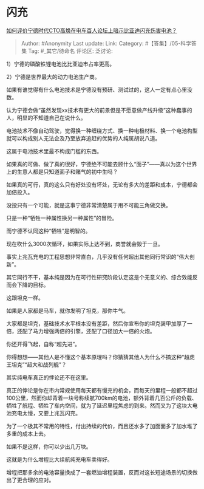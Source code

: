 # 闪充
[如何评价宁德时代CTO高焕在电车百人论坛上暗示比亚迪闪充伤害电池？](https://www.zhihu.com/question/1889443568944404241/answer/1891275848998438303)

> Author: #Anonymity
> Last update:
> Link:
> Category: #【答集】/05-科学答集
> Tag: #_其它/待命名
> 评论区:
> 泛讨论:

1）宁德的磷酸铁锂电池比比亚迪市占率更高。

2）宁德是世界最大的动力电池生产商。

如果有谁觉得有什么电池技术是宁德没有预研、测试过的，这人一定有点心里没数。

认为宁德会做“虽然发现xx技术有更大的前景但是不愿意做产线升级”这种蠢事的人，明显的不知道自己在说什么。

电池技术不像自动驾驶，觉得换一种缠绕方式、换一种电极材料、换一个电池构型就可以构成别人无法企及乃至放弃追赶的优势的人纯属胡说八道。

这属于电池技术里最不构成门槛的东西。

如果真的可做、做了真的很好，宁德绝不可能去顾什么“面子”——真以为这个世界上的生意人都是只知道面子和赌气的初中生吗？

如果真的可行，真的这么只有好处没有坏处，无论有多大的差距和成本，宁德都会加倍投入。

没投只有一个可能，就是这事宁德非常清楚属于用不可能三角做交换。

只是一种“牺牲一种属性换另一种属性”的冒险。

而宁德不认同这种“牺牲”是明智的。

现在吹什么3000次循环，如果实际上达不到，商誉就会毁于一旦。

事实上兆瓦充电的工程思想非常直白，几乎没有任何超出其他同行常识的“伟大创新”。

其它同行不干，基本纯是因为在可行性研究阶段认定这是个无意义的、综合效能反而会下降的目标。

这跟坦克一样。

如果是人家都是马车，就你发明了坦克，那你牛气。

大家都是坦克，基础技术水平根本没有差距，然后你宣布你的坦克装甲加厚了一倍，还配了马力增强两倍的引擎，还配了口径加大一倍的火炮。

你还开得飞起，自称“超先进”。

你得想想——其他人是不懂这个基本原理吗？你猜猜其他人为什么不搞这种“超虎王坦克”“超大和战列舰”？

其实纯电车真正的悖论还不在这里。

真正的悖论是你在市内常规使用每天都有慢充的机会，而每天的里程一般都不超过100公里，然而你却背着一块号称续航700km的电池，额外背着几百公斤的负载、牺牲了航程、牺牲了车内空间，就为了延迟里程焦虑的到来。然而又为了这块大电池充电太慢，又要上兆瓦闪充。

为了一个极其不常用的特性，付出持续的代价，而且还水多了加面面多了加水堆了多重的成本上去。

如果不是这样，你可以少出几万块。

这就是为什么增程比大续航纯充电车卖得好。

增程把那多余的电池容量换成了一套燃油增程装置，反而对这长短途场景的切换做出了更合理的应对。

